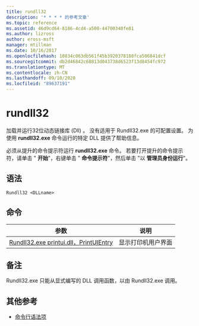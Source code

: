 ```yaml
---
title: rundll32
description: '* * * * 的参考文章'
ms.topic: reference
ms.assetid: 46d9cd64-8186-4cd4-a500-44700340fe81
ms.author: lizross
author: eross-msft
manager: mtillman
ms.date: 10/16/2017
ms.openlocfilehash: 10834c063db561f45b3920378188fca506841dcf
ms.sourcegitcommit: db2d46842c68813d043738d6523f13d8454fc972
ms.translationtype: MT
ms.contentlocale: zh-CN
ms.lasthandoff: 09/10/2020
ms.locfileid: "89637191"
---
```

# <a name="rundll32"></a>rundll32



加载并运行32位动态链接库 (Dll) 。 没有适用于 Rundll32.exe 的可配置设置。 为使用 **rundll32.exe** 命令运行的特定 DLL 提供了帮助信息。

必须从提升的命令提示符运行 **rundll32.exe** 命令。 若要打开提升的命令提示符，请单击 " **开始**"，右键单击 " **命令提示符**"，然后单击 "以 **管理员身份运行**"。

## <a name="syntax"></a>语法

```
Rundll32 <DLLname>
```

## <a name="commands"></a>命令

|参数|说明|
|---------|-----------|
|[Rundll32.exe printui.dll，PrintUIEntry](rundll32-printui.md)|显示打印机用户界面|

## <a name="remarks"></a>备注

Rundll32.exe 只能从显式编写的 DLL 调用函数，以由 Rundll32.exe 调用。

## <a name="additional-references"></a>其他参考

- [命令行语法项](command-line-syntax-key.md)
